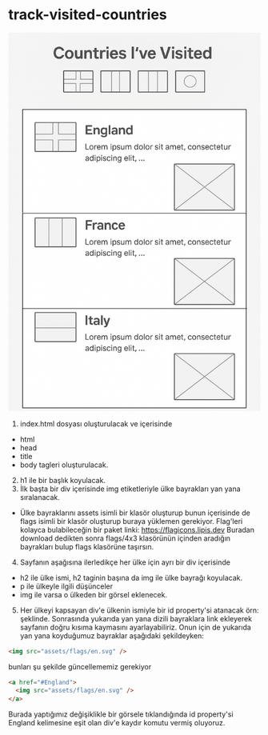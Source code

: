 # track-visited-countries

![Sketch](sketch.png)

1. index.html dosyası oluşturulacak ve içerisinde

- html
- head
- title
- body
  tagleri oluşturulacak.

2. h1 ile bir başlık koyulacak.
3. İlk başta bir div içerisinde img etiketleriyle ülke bayrakları yan yana sıralanacak.

- Ülke bayraklarını assets isimli bir klasör oluşturup bunun içerisinde de flags isimli bir klasör oluşturup buraya yüklemen gerekiyor. Flag'leri kolayca bulabileceğin bir paket linki: https://flagicons.lipis.dev Buradan download dedikten sonra flags/4x3 klasörünün içinden aradığın bayrakları bulup flags klasörüne taşırsın.

4. Sayfanın aşağısına ilerledikçe her ülke için ayrı bir div içerisinde

- h2 ile ülke ismi, h2 taginin başına da img ile ülke bayrağı koyulacak.
- p ile ülkeyle ilgili düşünceler
- img ile varsa o ülkeden bir görsel
  eklenecek.

5. Her ülkeyi kapsayan div'e ülkenin ismiyle bir id property'si atanacak örn: <div id="England"> şeklinde. Sonrasında yukarıda yan yana dizili bayraklara link ekleyerek sayfanın doğru kısıma kaymasını ayarlayabiliriz. Onun için de yukarıda yan yana koyduğumuz bayraklar aşağıdaki şekildeyken:

```html
<img src="assets/flags/en.svg" />
```

bunları şu şekilde güncellememiz gerekiyor

```html
<a href="#England">
  <img src="assets/flags/en.svg" />
</a>
```

Burada yaptığımız değişiklikle bir görsele tıklandığında id property'si England kelimesine eşit olan div'e kaydır komutu vermiş oluyoruz.
